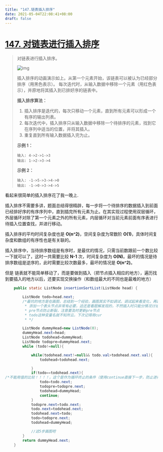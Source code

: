 ```yaml
---
title: "147.链表插入排序"
date: 2021-05-04T22:08:41+08:00
draft: false
---
```


# [147. 对链表进行插入排序](https://leetcode-cn.com/problems/insertion-sort-list/)

> 对链表进行插入排序。
>
>  ![img](https://upload.wikimedia.org/wikipedia/commons/0/0f/Insertion-sort-example-300px.gif)
>
> 插入排序的动画演示如上。从第一个元素开始，该链表可以被认为已经部分排序（用黑色表示）。
> 每次迭代时，从输入数据中移除一个元素（用红色表示），并原地将其插入到已排好序的链表中。
>
>  
>
> **插入排序算法：**
>
> 1. 插入排序是迭代的，每次只移动一个元素，直到所有元素可以形成一个有序的输出列表。
> 2. 每次迭代中，插入排序只从输入数据中移除一个待排序的元素，找到它在序列中适当的位置，并将其插入。
> 3. 重复直到所有输入数据插入完为止。
>
>  
>
> **示例 1：**
>
> ```
> 输入: 4->2->1->3
> 输出: 1->2->3->4
> ```
>
> **示例 2：**
>
> ```
> 输入: -1->5->3->4->0
> 输出: -1->0->3->4->5
> ```
>
> 
>
> 



看起来很简单的插入排序花了我一晚上.

插入排序不需要多讲，题面总结得很精辟，每一步将一个待排序的数据插入到前面已经排好序的有序序列中，直到插完所有元素为止。在其实现过程使用双层循环，外层循环对除了第一个元素之外的所有元素，内层循环对当前元素前面有序表进行待插入位置查找，并进行移动。

插入排序的平均时间复杂度也是 **O(n^2)**，空间复杂度为常数阶 **O(1)**，具体时间复杂度和数组的有序性也是有关联的。

插入排序中，当待排序数组是有序时，是最优的情况，只需当前数跟前一个数比较一下就可以了，这时一共需要比较 **N-1** 次，时间复杂度为 **O(N)**。最坏的情况是待排序数组是逆序的，此时需要比较次数最多，最坏的情况是 **O(n^2)**。

但是 链表就不能简单移动了，而是要做到插入（把节点插入相应的地方），遍历找到要插入的地方以后，还要实现交换操作（和数组最大的不同也是最难的地方）

```java
    public static ListNode insertionSortList(ListNode head) {

        ListNode todo=head.next;
        /*最坑的地方是在画图，总结到一个经验，画图其实不如调试，调试起来看变化，再画图微调最好，傻乎乎画图最后会绕死进去
         * 添加一个表头节点非常有必要，这还是看题解发现的，不然插入时只能分情况讨论越来越复杂
         * pre节点防止断裂，注意要及时更新pre节点
         * todo这种变量名就不知所云，下次记得用cur
         * */

        ListNode dummyHead=new ListNode(0);
        dummyHead.next=head;
        ListNode todohead=dummyHead;
        ListNode todopre=dummyHead.next;
        while (todo!=null){

            while(todohead.next!=null&& todo.val>todohead.next.val){
                todohead=todohead.next;

            }
            if(todo==todohead.next){
/*不能用值的比较！！！！，这个是作为循环终止的条件（使用continue直接下一步，防止进行5步交换）：等到todohead.next循环到todo时，让todo后移，注意不仅仅要使得todo后移，todopre也要后移，todohead要归零*/
                todo=todo.next;
                todopre=todopre.next;
                todohead=dummyHead;
                continue;
            }
            todopre.next=todo.next;
            todo.next=todohead.next;
            todohead.next=todo;
            todo=todopre.next;
            todohead=dummyHead;

            //这5步画图吧
        }
        return dummyHead.next;
    }
```

